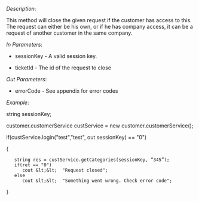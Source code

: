 <properties date="2016-06-24"
SortOrder="106"
/>

*Description*:

This method will close the given request if the customer has access to this. The request can either be his own, or if he has company access, it can be a request of another customer in the same company.

 

*In Parameters*:

* sessionKey            - A valid session key.

* ticketId  - The id of the request to close

 

*Out Parameters*:

* errorCode  - See appendix for error codes

 

*Example*:

string sessionKey;

customer.customerService custService = new customer.customerService();

 

if(custService.login("test","test", out sessionKey) == "0")

{

       string res = custService.getCategories(sessionKey, “345”);
       if(ret == "0")        
          cout &lt;&lt;  "Request closed";
       else
          cout &lt;&lt;  "Something went wrong. Check error code";

}
